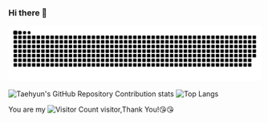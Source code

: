 ### Hi there 👋

<!--
**13982720426/13982720426** is a ✨ _special_ ✨ repository because its `README.md` (this file) appears on your GitHub profile.

Here are some ideas to get you started:

- 🔭 I’m currently working on ...
- 🌱 I’m currently learning ...
- 👯 I’m looking to collaborate on ...
- 🤔 I’m looking for help with ...
- 💬 Ask me about ...
- 📫 How to reach me: ...
- 😄 Pronouns: ...
- ⚡ Fun fact: ...
-->

![](https://raw.githubusercontent.com/javadog-net/javadog-net/output/github-contribution-grid-snake.svg)


![Taehyun's GitHub Repository Contribution stats](https://github-contributor-stats.vercel.app/api?username=13982720426&limit=8)    ![Top Langs](https://github-readme-stats.vercel.app/api/top-langs/?username=13982720426&layout=compact&theme=tokyonight)

You are my ![Visitor Count](https://profile-counter.glitch.me/13982720426/count.svg) visitor,Thank You!:kissing_heart::kissing_heart:





